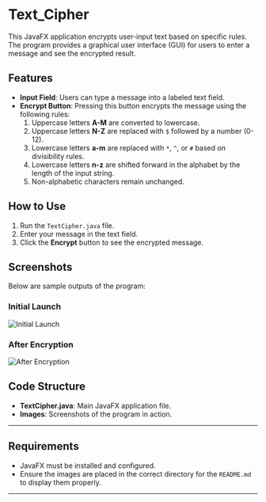 # Text_Cipher

This JavaFX application encrypts user-input text based on specific rules. The program provides a graphical user interface (GUI) for users to enter a message and see the encrypted result.

## Features
- **Input Field**: Users can type a message into a labeled text field.
- **Encrypt Button**: Pressing this button encrypts the message using the following rules:
  1. Uppercase letters **A-M** are converted to lowercase.
  2. Uppercase letters **N-Z** are replaced with `$` followed by a number (0-12).
  3. Lowercase letters **a-m** are replaced with `*`, `^`, or `#` based on divisibility rules.
  4. Lowercase letters **n-z** are shifted forward in the alphabet by the length of the input string.
  5. Non-alphabetic characters remain unchanged.

## How to Use
1. Run the `TextCipher.java` file.
2. Enter your message in the text field.
3. Click the **Encrypt** button to see the encrypted message.

## Screenshots
Below are sample outputs of the program:

### Initial Launch
![Initial Launch](https://github.com/your-username/BlackJack_Game/raw/main/textcipher_initial.png)

### After Encryption
![After Encryption](https://github.com/your-username/BlackJack_Game/raw/main/textcipher_encrypted.png)

## Code Structure
- **TextCipher.java**: Main JavaFX application file.
- **Images**: Screenshots of the program in action.

---

## Requirements
- JavaFX must be installed and configured.
- Ensure the images are placed in the correct directory for the `README.md` to display them properly.

---
